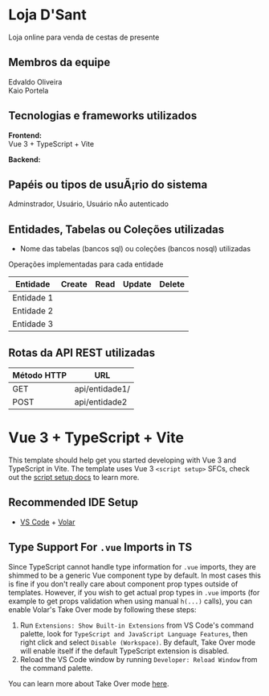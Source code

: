# Loja D'Sant

Loja online para venda de cestas de presente  

## Membros da equipe  

Edvaldo Oliveira  
Kaio Portela

## Tecnologias e frameworks utilizados  

**Frontend:**  
Vue 3 + TypeScript + Vite  

**Backend:**  

## Papéis ou tipos de usuÃ¡rio do sistema  

Adminstrador, Usuário, Usuário nÃo autenticado    

## Entidades, Tabelas ou Coleções utilizadas  

- Nome das tabelas (bancos sql) ou coleções (bancos nosql) utilizadas  

Operações implementadas para cada entidade  

| Entidade| Create | Read | Update | Delete |
| --- | --- | --- | --- | --- |
| Entidade 1 |  |   |  |  |
| Entidade 2 |  |   |  |  |
| Entidade 3 |  |   |  |  |

## Rotas da API REST utilizadas  


| Método HTTP | URL |
| --- | --- |
| GET | api/entidade1/|
| POST | api/entidade2 |



# Vue 3 + TypeScript + Vite

This template should help get you started developing with Vue 3 and TypeScript in Vite. The template uses Vue 3 `<script setup>` SFCs, check out the [script setup docs](https://v3.vuejs.org/api/sfc-script-setup.html#sfc-script-setup) to learn more.

## Recommended IDE Setup

- [VS Code](https://code.visualstudio.com/) + [Volar](https://marketplace.visualstudio.com/items?itemName=Vue.volar)

## Type Support For `.vue` Imports in TS

Since TypeScript cannot handle type information for `.vue` imports, they are shimmed to be a generic Vue component type by default. In most cases this is fine if you don't really care about component prop types outside of templates. However, if you wish to get actual prop types in `.vue` imports (for example to get props validation when using manual `h(...)` calls), you can enable Volar's Take Over mode by following these steps:

1. Run `Extensions: Show Built-in Extensions` from VS Code's command palette, look for `TypeScript and JavaScript Language Features`, then right click and select `Disable (Workspace)`. By default, Take Over mode will enable itself if the default TypeScript extension is disabled.
2. Reload the VS Code window by running `Developer: Reload Window` from the command palette.

You can learn more about Take Over mode [here](https://github.com/johnsoncodehk/volar/discussions/471).
